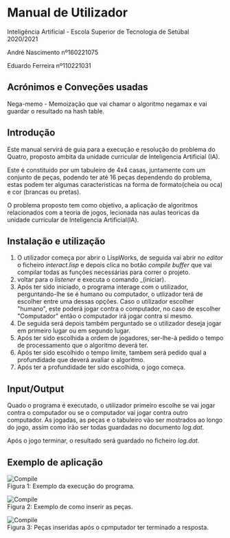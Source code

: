 # Manual de Utilizador

Inteligência Artificial - Escola Superior de Tecnologia de Setúbal  
2020/2021

André Nascimento nº160221075

Eduardo Ferreira nº110221031

## **Acrónimos e Conveções usadas**

Nega-memo - Memoização que vai chamar o algoritmo negamax e vai guardar o resultado na hash table.

## **Introdução**

Este manual servirá de guia para a execução e resolução do problema do Quatro, proposto ambita da unidade curricular de Inteligencia Artificial (IA).

Este é constituido por um tabuleiro de 4x4 casas, juntamente com um conjunto de peças, podendo ter até 16 peças dependendo do problema, estas podem ter algumas caracteristicas na forma de formato(cheia ou oca) e cor (brancas ou pretas).

O problema proposto tem como objetivo, a aplicação de algoritmos relacionados com a teoria de jogos, lecionada nas aulas teoricas da unidade curricular de Inteligencia Artificial(IA).


## **Instalação e utilização**

1. O utilizador começa por abrir o LispWorks, de seguida vai abrir no _editor_ o ficheiro _interact.lisp_ e depois clica no botão _compile buffer_ que vai compilar todas as funções necessárias para correr o projeto.
2. voltar para o _listener_ e executa o comando _(iniciar).
3. Após ter sido iniciado, o programa interage com o utilizador, perguntando-lhe se é humano ou computador, o utlizador terá de escolher entre uma dessas opções. Caso o utilizador escolher "humano", este poderá jogar contra o computador, no caso de escolher "Computador" então o computador irá jogar contra si mesmo.
4. De seguida será depois também perguntado se o utilizador deseja jogar em primeiro lugar ou em segundo lugar.
5. Após ter sido escolhida a ordem de jogadores, ser-lhe-à pedido o tempo de processamento que o algoritmo deverá ter.
6. Após ter sido escolhido o tempo limite, tambem será pedido qual a profundidade que deverá avaliar o algoritmo.
7. Após ter a profundidade ter sido escolhida, o jogo começa.
 
## **Input/Output**

Quado o programa é executado, o utilizador primeiro escolhe se vai jogar contra o computador ou se o computador vai jogar contra outro computador.
As jogadas, as peças e o tabuleiro vão ser mostrados ao longo do jogo, assim como irão ser todas guardadas no documento _log.dat_.

Após o jogo terminar, o resultado será guardado no ficheiro _log.dat_.


## **Exemplo de aplicação**

![Compile](https://cdn.discordapp.com/attachments/501453248688029697/816006589571924028/unknown.png)  
Figura 1: Exemplo da execução do programa.

![Compile](https://cdn.discordapp.com/attachments/501453248688029697/816006853355896862/unknown.png)  
Figura 2: Exemplo de como inserir as peças.

![Compile](https://cdn.discordapp.com/attachments/501453248688029697/816007181085442108/unknown.png)  
Figura 3: Peças inseridas após o cpmputador ter terminado a resposta.
